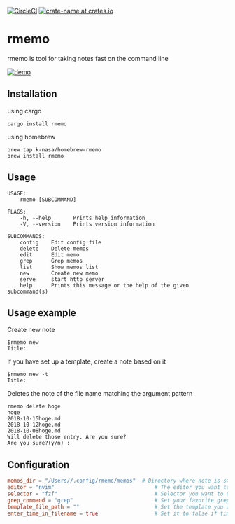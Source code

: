 [![CircleCI](https://circleci.com/gh/k-nasa/rmemo.svg?style=svg)](https://circleci.com/gh/k-nasa/rmemo)
[![crate-name at crates.io](https://img.shields.io/crates/v/rmemo.svg)](https://crates.io/crates/rmemo)

# rmemo
rmemo is tool for taking notes fast on the command line

[![demo](https://asciinema.org/a/F65yWTfdnMyNgiyFhLjGO3mRZ.png)](https://asciinema.org/a/F65yWTfdnMyNgiyFhLjGO3mRZ)

## Installation

using cargo
```
cargo install rmemo
```

using homebrew
```
brew tap k-nasa/homebrew-rmemo
brew install rmemo
```

## Usage
```
USAGE:
    rmemo [SUBCOMMAND]

FLAGS:
    -h, --help       Prints help information
    -V, --version    Prints version information

SUBCOMMANDS:
    config    Edit config file
    delete    Delete memos
    edit      Edit memo
    grep      Grep memos
    list      Show memos list
    new       Create new memo
    serve     start http server
    help      Prints this message or the help of the given subcommand(s)
```

## Usage example
Create new note
```
$rmemo new
Title:
```
If you have set up a template, create a note based on it
```
$rmemo new -t
Title:
```
Deletes the note of the file name matching the argument pattern
```
rmemo delete hoge
hoge
2018-10-15hoge.md
2018-10-12hoge.md
2018-10-08hoge.md
Will delete those entry. Are you sure?
Are you sure?(y/n) :
```

## Configuration
```toml
memos_dir = "/Users//.config/rmemo/memos"  # Directory where note is stored
editor = "nvim"                                # The editor you want to use. I recommend nvim for no particular reason
selector = "fzf"                               # Selector you want to use. Please choose your favorite one
grep_command = "grep"                          # Set your favorite grep
template_file_path = ""                        # Set the template you want to use
enter_time_in_filename = true                  # Set it to false if timestamp is not required for file name
```
